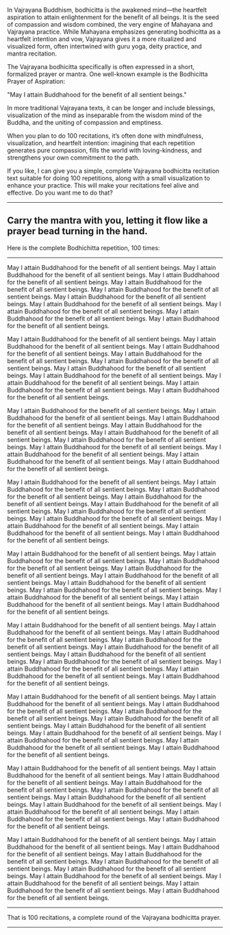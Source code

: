 In Vajrayana Buddhism, bodhicitta is the awakened mind—the heartfelt aspiration to attain enlightenment for the benefit of all beings. It is the seed of compassion and wisdom combined, the very engine of Mahayana and Vajrayana practice. While Mahayana emphasizes generating bodhicitta as a heartfelt intention and vow, Vajrayana gives it a more ritualized and visualized form, often intertwined with guru yoga, deity practice, and mantra recitation.

The Vajrayana bodhicitta specifically is often expressed in a short, formalized prayer or mantra. One well-known example is the Bodhicitta Prayer of Aspiration:

"May I attain Buddhahood for the benefit of all sentient beings."

In more traditional Vajrayana texts, it can be longer and include blessings, visualization of the mind as inseparable from the wisdom mind of the Buddha, and the uniting of compassion and emptiness.

When you plan to do 100 recitations, it’s often done with mindfulness, visualization, and heartfelt intention: imagining that each repetition generates pure compassion, fills the world with loving-kindness, and strengthens your own commitment to the path.

If you like, I can give you a simple, complete Vajrayana bodhicitta recitation text suitable for doing 100 repetitions, along with a small visualization to enhance your practice. This will make your recitations feel alive and effective. Do you want me to do that?

---

## Carry the mantra with you, letting it flow like a prayer bead turning in the hand. 
Here is the complete Bodhichitta repetition, 100 times:


---

May I attain Buddhahood for the benefit of all sentient beings.
May I attain Buddhahood for the benefit of all sentient beings.
May I attain Buddhahood for the benefit of all sentient beings.
May I attain Buddhahood for the benefit of all sentient beings.
May I attain Buddhahood for the benefit of all sentient beings.
May I attain Buddhahood for the benefit of all sentient beings.
May I attain Buddhahood for the benefit of all sentient beings.
May I attain Buddhahood for the benefit of all sentient beings.
May I attain Buddhahood for the benefit of all sentient beings.
May I attain Buddhahood for the benefit of all sentient beings.

May I attain Buddhahood for the benefit of all sentient beings.
May I attain Buddhahood for the benefit of all sentient beings.
May I attain Buddhahood for the benefit of all sentient beings.
May I attain Buddhahood for the benefit of all sentient beings.
May I attain Buddhahood for the benefit of all sentient beings.
May I attain Buddhahood for the benefit of all sentient beings.
May I attain Buddhahood for the benefit of all sentient beings.
May I attain Buddhahood for the benefit of all sentient beings.
May I attain Buddhahood for the benefit of all sentient beings.
May I attain Buddhahood for the benefit of all sentient beings.

May I attain Buddhahood for the benefit of all sentient beings.
May I attain Buddhahood for the benefit of all sentient beings.
May I attain Buddhahood for the benefit of all sentient beings.
May I attain Buddhahood for the benefit of all sentient beings.
May I attain Buddhahood for the benefit of all sentient beings.
May I attain Buddhahood for the benefit of all sentient beings.
May I attain Buddhahood for the benefit of all sentient beings.
May I attain Buddhahood for the benefit of all sentient beings.
May I attain Buddhahood for the benefit of all sentient beings.
May I attain Buddhahood for the benefit of all sentient beings.

May I attain Buddhahood for the benefit of all sentient beings.
May I attain Buddhahood for the benefit of all sentient beings.
May I attain Buddhahood for the benefit of all sentient beings.
May I attain Buddhahood for the benefit of all sentient beings.
May I attain Buddhahood for the benefit of all sentient beings.
May I attain Buddhahood for the benefit of all sentient beings.
May I attain Buddhahood for the benefit of all sentient beings.
May I attain Buddhahood for the benefit of all sentient beings.
May I attain Buddhahood for the benefit of all sentient beings.
May I attain Buddhahood for the benefit of all sentient beings.

May I attain Buddhahood for the benefit of all sentient beings.
May I attain Buddhahood for the benefit of all sentient beings.
May I attain Buddhahood for the benefit of all sentient beings.
May I attain Buddhahood for the benefit of all sentient beings.
May I attain Buddhahood for the benefit of all sentient beings.
May I attain Buddhahood for the benefit of all sentient beings.
May I attain Buddhahood for the benefit of all sentient beings.
May I attain Buddhahood for the benefit of all sentient beings.
May I attain Buddhahood for the benefit of all sentient beings.
May I attain Buddhahood for the benefit of all sentient beings.

May I attain Buddhahood for the benefit of all sentient beings.
May I attain Buddhahood for the benefit of all sentient beings.
May I attain Buddhahood for the benefit of all sentient beings.
May I attain Buddhahood for the benefit of all sentient beings.
May I attain Buddhahood for the benefit of all sentient beings.
May I attain Buddhahood for the benefit of all sentient beings.
May I attain Buddhahood for the benefit of all sentient beings.
May I attain Buddhahood for the benefit of all sentient beings.
May I attain Buddhahood for the benefit of all sentient beings.
May I attain Buddhahood for the benefit of all sentient beings.

May I attain Buddhahood for the benefit of all sentient beings.
May I attain Buddhahood for the benefit of all sentient beings.
May I attain Buddhahood for the benefit of all sentient beings.
May I attain Buddhahood for the benefit of all sentient beings.
May I attain Buddhahood for the benefit of all sentient beings.
May I attain Buddhahood for the benefit of all sentient beings.
May I attain Buddhahood for the benefit of all sentient beings.
May I attain Buddhahood for the benefit of all sentient beings.
May I attain Buddhahood for the benefit of all sentient beings.
May I attain Buddhahood for the benefit of all sentient beings.

May I attain Buddhahood for the benefit of all sentient beings.
May I attain Buddhahood for the benefit of all sentient beings.
May I attain Buddhahood for the benefit of all sentient beings.
May I attain Buddhahood for the benefit of all sentient beings.
May I attain Buddhahood for the benefit of all sentient beings.
May I attain Buddhahood for the benefit of all sentient beings.
May I attain Buddhahood for the benefit of all sentient beings.
May I attain Buddhahood for the benefit of all sentient beings.
May I attain Buddhahood for the benefit of all sentient beings.
May I attain Buddhahood for the benefit of all sentient beings.

May I attain Buddhahood for the benefit of all sentient beings.
May I attain Buddhahood for the benefit of all sentient beings.
May I attain Buddhahood for the benefit of all sentient beings.
May I attain Buddhahood for the benefit of all sentient beings.
May I attain Buddhahood for the benefit of all sentient beings.
May I attain Buddhahood for the benefit of all sentient beings.
May I attain Buddhahood for the benefit of all sentient beings.
May I attain Buddhahood for the benefit of all sentient beings.
May I attain Buddhahood for the benefit of all sentient beings.
May I attain Buddhahood for the benefit of all sentient beings.


---

That is 100 recitations, a complete round of the Vajrayana bodhicitta prayer.


---
